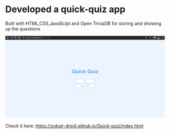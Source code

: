 # Developed a quick-quiz app 

 Built with HTML,CSS,JavaScipt and Open TriviaDB for storing and showing up the questions

<img src = "https://github.com/Zubair-droid/Quick-quiz/blob/main/quizBanner.PNG" alt = "">

Check it here: https://zubair-droid.github.io/Quick-quiz/index.html
